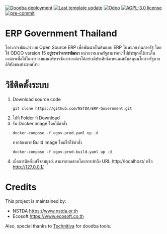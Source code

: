 [![Doodba deployment](https://img.shields.io/badge/deployment-doodba-informational)](https://github.com/Tecnativa/doodba)
[![Last template update](https://img.shields.io/badge/last%20template%20update-v4.2.0-informational)](https://github.com/Tecnativa/doodba-copier-template/tree/v4.2.0)
[![Odoo](https://img.shields.io/badge/odoo-v15.0-a3478a)](https://github.com/odoo/odoo/tree/15.0)
[![AGPL-3.0 license](https://img.shields.io/badge/license-AGPL--3.0-success})](LICENSE)
[![pre-commit](https://img.shields.io/badge/pre--commit-enabled-brightgreen?logo=pre-commit&logoColor=white)](https://pre-commit.com/)

# ERP Government Thailand

โครงการพัฒนาระบบ Open Source ERP เพื่อพัฒนาเป็นต้นแบบ ERP ในหน่วยงานภาครัฐ โดยใช้ ODOO version 15
**อยู่ระหว่างการพัฒนา**  หน่วยงานภาครัฐสามารถนำไปประยุกต์ใช้งานในองค์กรเพื่อใช้ในการวางแผนบริหารจัดการองค์กรได้อย่างมีประสิทธิภาพและสนับสนุนนโยบายรัฐบาลดิจิทัลของประเทศไทย

# วิธีติดตั้งระบบ

1. Download source code
    ```
    git clone https://github.com/NSTDA/ERP-Government.git
    ```
2. ไปที่ Folder ที่ Download
3. รัน Docker image โดยใช้คำสั่ง
    ```
    docker-compose -f egov-prod.yaml up -d
    ```
    หากต้องการ Build Image ใหม่ให้ใช้คำสั่ง
    ```
    docker-compose -f egov-prod-build.yaml up -d
    ```
4. เมื่อการติดตั้งเสร็จสมบูรณ์ สามารถทดสอบโดยการเข้าถึง URL http://localhost/ หรือ http://127.0.0.1/


# Credits

This project is maintained by:

- NSTDA <https://www.nstda.or.th>
- Ecosoft <https://www.ecosoft.co.th>

Also, special thanks to
[Technitiva](https://www.tecnativa.com/r/bb4) for doodba tools.
